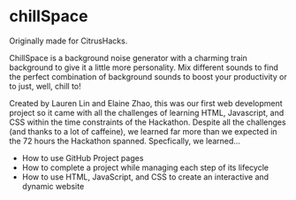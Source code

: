 # chillSpace

Originally made for CitrusHacks.

ChillSpace is a background noise generator with a charming train background to give it a little more personality. Mix different sounds to find the perfect combination of background sounds to boost your productivity or to just, well, chill to! 

Created by Lauren Lin and Elaine Zhao, this was our first web development project so it came with all the challenges of learning HTML, Javascript, and CSS within the time constraints of the Hackathon. Despite all the challenges (and thanks to a lot of caffeine), we learned far more than we expected in the 72 hours the Hackathon spanned. Specfically, we learned...
- How to use GitHub Project pages
- How to complete a project while managing each step of its lifecycle
- How to use HTML, JavaScript, and CSS to create an interactive and dynamic website
